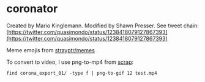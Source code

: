 # coronator

Created by Mario Kinglemann. Modified by Shawn Presser. See tweet chain: [https://twitter.com/quasimondo/status/1238418079127867393](https://twitter.com/quasimondo/status/1238418079127867393)

Meme emojis from [strayptr/memes](https://github.com/strayptr/memes)

To convert to video, I use png-to-mp4 from [scrap](https://github.com/shawwn/scrap):

```
find corona_export_01/ -type f | png-to-gif 12 test.mp4
```


